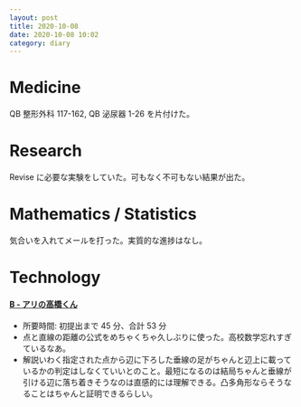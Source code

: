 ```yaml
---
layout: post
title: 2020-10-08
date: 2020-10-08 10:02
category: diary
---
```


# Medicine
QB 整形外科 117-162, QB 泌尿器 1-26 を片付けた。

# Research
Revise に必要な実験をしていた。可もなく不可もない結果が出た。

# Mathematics / Statistics
気合いを入れてメールを打った。実質的な進捗はなし。

# Technology

#### [B - アリの高橋くん](https://atcoder.jp/contests/arc042/tasks/arc042_b)
- 所要時間: 初提出まで 45 分、合計 53 分
- 点と直線の距離の公式をめちゃくちゃ久しぶりに使った。高校数学忘れすぎているなあ。
- 解説いわく指定された点から辺に下ろした垂線の足がちゃんと辺上に載っているかの判定はしなくていいとのこと。最短になるのは結局ちゃんと垂線が引ける辺に落ち着きそうなのは直感的には理解できる。凸多角形ならそうなることはちゃんと証明できるらしい。